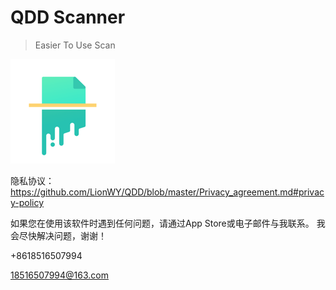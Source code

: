 # QDD Scanner

> Easier To Use Scan

![Logo](https://raw.githubusercontent.com/LionWY/QDD/master/Icon-83.5%402x.png)


隐私协议： https://github.com/LionWY/QDD/blob/master/Privacy_agreement.md#privacy-policy

如果您在使用该软件时遇到任何问题，请通过App Store或电子邮件与我联系。 我会尽快解决问题，谢谢！

+8618516507994

18516507994@163.com